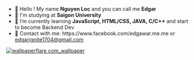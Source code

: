 



<ul>
<li align="left">👋 Hello ! My name <strong>Nguyen Loc</strong> and you can call me <strong>Edgar</strong></li>
<li align="left">🏫 I'm studying at <strong>Saigon University</strong></li>
<li align="left">🌱 I’m currently learning <strong>JavaScript, HTML/CSS, JAVA, C/C++</strong> and start to become Backend Dev</li>
<li align="left">🔗 Contact with me: https://www.facebook.com/edgawar.me.me or <a href="edgarignite1704@gmail.com">edgarignite1704@gmail.com</li>
</ul>

![wallpaperflare com_wallpaper](https://user-images.githubusercontent.com/77919820/145677644-66993ce3-d06a-44f8-be5d-cee6c9b4fa18.jpg)
<!-- 
<div align="center">
<div align="left">
<p><img align="left" src="https://github-readme-streak-stats.herokuapp.com/?user=edgarignite16&count_private=true&theme=tokyonight&hide_border=false"/></p>
<p><img align="left" src="https://github-readme-stats.vercel.app/api?username=EdgarIgnite16&count_private=true&show_icons=true&theme=tokyonight&hide_border=false"/></p>
</div align="right">
<div><p><img align="center" src="https://github-readme-stats.vercel.app/api/top-langs/?username=EdgarIgnite16&langs_count=10&count_private=true&theme=tokyonight&show_icons=true&hide_border=false"/></p></div>
</div> -->








